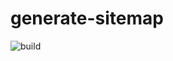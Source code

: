 # generate-sitemap

![build](https://github.com/cicirello/generate-sitemap/workflows/build/badge.svg)
